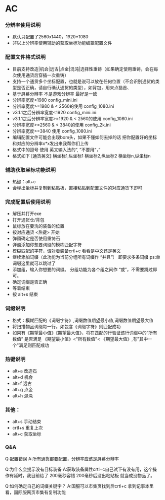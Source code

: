 # AC

### 分辨率使用说明
* 默认只配置了2560x1440，1920*1080
* 非以上分辨率使用辅助的获取坐标功能编辑配置文件



### 配置文件格式说明
* 目前支持改造|机会|远古|点金|混沌|选择性重铸（如果确定使用重铸，会在每次使用通货后穿插一次重铸）
* 支持一个通货多个坐标配置，也就是说可以放在任何位置（不会识别通货的类型是否正确，请自行确认通货的类型），如背包，用来点猎首、
* 基于屏幕分辨率 不是游戏分辨率 最好是一致
* 分辨率宽度<1980  config_mini.ini
* 分辨率宽度>=1980 & < 2560的使用 config_1080.ini
* v3.1.1之后分辨率宽度<1920  config_mini.ini
* v3.1.1之后分辨率宽度>=1920 & < 2560的使用 config_1080.ini
* 分辨率宽度>=2560 & < 3840的使用 config_2k.ini
* 分辨率宽度>=3840 使用 config_1080.ini
* 编辑配置文件可能会出现bom头，如果不懂如何去掉的话 把你配置好的坐标和对应的分辨率x*x发出来我帮你们上传
* 格式中的逗号 使用 英文输入法的“, ”不要用“，”
* 格式如下
[通货英文]
横坐标1,纵坐标1
横坐标2,纵坐标2
横坐标n,纵坐标n

### 辅助获取坐标功能说明
* 热键：alt+c
* 会弹出坐标并复制到粘贴板，直接粘贴到配置文件的对应通货下即可


### 完成配置后使用说明
* 解压并打开exe
* 打开通货仓/背包
* 鼠标放在要洗的装备的位置
* 按对应通货 <热键> 开始
* 弹窗确定是否使用重铸石
* 弹窗添加你想要词缀的模糊匹配字符
* 模糊匹配的字符，请对着装备crtl+c 看看是中文还是英文
* 继续添加词缀（此功能为当前分组所有词缀作 “并且”） 即要求多条词缀 ps:单词缀这里就可以跳过了
* 添加组，输入你想要的词缀。 分组功能为各个组之间作 “或”，不需要跳过即可。
* 确定词缀是否正确
* 等着结束
* 按 alt+s 结束

### 词缀说明

* 格式：模糊匹配的《词缀字符》,词缀数值期望最小值,词缀数值期望最大值
* 将扫描物品词缀每一行，如包含《词缀字符》则匹配成功
* 如果有《期望最小值》《期望最大值》，将在匹配的行验证该行词缀中的“所有数值” 是否满足 《期望最小值》<"所有数值"< 《期望最大值》,有"其中一个"满足则匹配成功



### 热键说明
* alt+a 改造石
* alt+d 机会
* alt+f 远古
* alt+g 点金
* alt+h 混沌
### 其他：
* alt+s 手动结束
* crtl+s 重复上次
* alt+c 获取坐标

### Q&A
Q:配置错误
A:所有通货都要配置，分辨率应该是屏幕分辨率

Q:为什么会提示没有目标装备
A:获取装备属性crtl+c自己试下有没有用，这个操作有延时，我目前给了 200毫秒容错 200毫秒后没出粘贴板 就当成没物品了。

Q:如何确定自己的词缀关键字？
A:国服可以市集页找到后crtl+c 拿到记事本里看，国际服网页市集有复制功能
